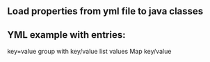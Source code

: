 
Load properties from yml file to java classes
---------------------------------------------

YML example with entries:
------------------------
key=value
group with key/value
list values
Map key/value

 
